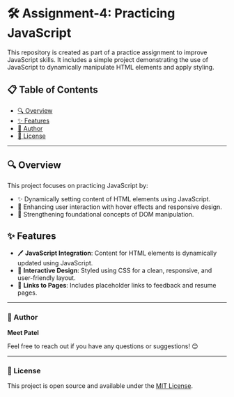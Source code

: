 # 🛠️ Assignment-4: Practicing JavaScript

This repository is created as part of a practice assignment to improve JavaScript skills. It includes a simple project demonstrating the use of JavaScript to dynamically manipulate HTML elements and apply styling.

## 📋 Table of Contents

- [🔍 Overview](#-overview)
- [✨ Features](#-features)
- [👤 Author](#-author)
- [📜 License](#-license)

---

## 🔍 Overview

This project focuses on practicing JavaScript by:  
- ✨ Dynamically setting content of HTML elements using JavaScript.  
- 🎨 Enhancing user interaction with hover effects and responsive design.  
- 🧠 Strengthening foundational concepts of DOM manipulation.  

## ✨ Features

- 🖊️ **JavaScript Integration**: Content for HTML elements is dynamically updated using JavaScript.  
- 🌟 **Interactive Design**: Styled using CSS for a clean, responsive, and user-friendly layout.  
- 🔗 **Links to Pages**: Includes placeholder links to feedback and resume pages.  

---

### 👤 Author

**Meet Patel**  

Feel free to reach out if you have any questions or suggestions! 😊  

---

### 📜 License

This project is open source and available under the [MIT License](LICENSE).  
